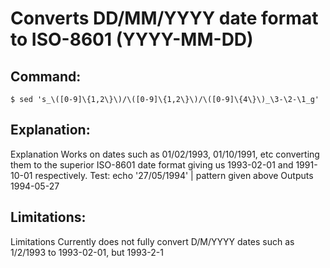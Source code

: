 # Converts DD/MM/YYYY date format to ISO-8601 (YYYY-MM-DD)

## Command:
```
$ sed 's_\([0-9]\{1,2\}\)/\([0-9]\{1,2\}\)/\([0-9]\{4\}\)_\3-\2-\1_g'
```

## Explanation:
Explanation
Works on dates such as 01/02/1993, 01/10/1991, etc converting them to the superior ISO-8601 date format giving us 1993-02-01 and 1991-10-01 respectively.
Test:
     echo '27/05/1994' | pattern given above 
Outputs 
1994-05-27

## Limitations:
Limitations
Currently does not fully convert  D/M/YYYY dates such as 1/2/1993 to 1993-02-01, but 1993-2-1


